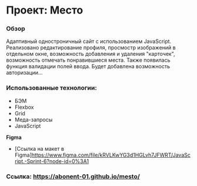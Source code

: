 # Проект: Место

### Обзор

Адаптивный одностроничный сайт с использованием JavaScript. Реализовано редактирование профиля, просмостр изображений в отдельном окне,
возможность добавления и удаления "карточек", возможность отмечать понравившиеся места. Также появилась функция валидации полей ввода.
Будет добавлена возможность авторизации...

### Использованные технологии: 
* БЭМ
* Flexbox
* Grid
* Меда-запросы
* JavaScript

**Figma**

* [Ссылка на макет в Figma]https://www.figma.com/file/kRVLKwYG3d1HGLvh7JFWRT/JavaScript.-Sprint-6?node-id=0%3A1

### Ссылка: https://abonent-01.github.io/mesto/
